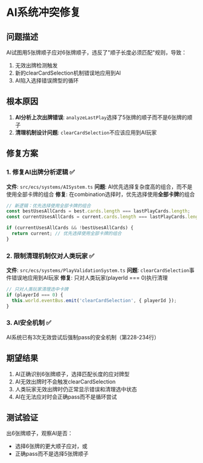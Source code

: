 # AI系统冲突修复

## 问题描述
AI试图用5张牌顺子应对6张牌顺子，违反了"顺子长度必须匹配"规则，导致：
1. 无效出牌检测触发
2. 新的clearCardSelection机制错误地应用到AI
3. AI陷入选择错误牌型的循环

## 根本原因
1. **AI分析上次出牌错误**: `analyzeLastPlay`选择了5张牌的顺子而不是6张牌的顺子
2. **清理机制设计问题**: `clearCardSelection`不应该应用到AI玩家

## 修复方案

### 1. 修复AI出牌分析逻辑 ✅
**文件**: `src/ecs/systems/AISystem.ts`
**问题**: AI优先选择复杂度高的组合，而不是使用全部卡牌的组合
**修复**: 在combination选择时，优先选择使用**全部卡牌**的组合

```typescript
// 新逻辑：优先选择使用全部卡牌的组合
const bestUsesAllCards = best.cards.length === lastPlayCards.length;
const currentUsesAllCards = current.cards.length === lastPlayCards.length;

if (currentUsesAllCards && !bestUsesAllCards) {
  return current; // 优先选择使用全部卡牌的组合
}
```

### 2. 限制清理机制仅对人类玩家 ✅
**文件**: `src/ecs/systems/PlayValidationSystem.ts`
**问题**: `clearCardSelection`事件错误地应用到AI玩家
**修复**: 只对人类玩家(playerId === 0)执行清理

```typescript
// 只对人类玩家清理选中卡牌
if (playerId === 0) {
  this.world.eventBus.emit('clearCardSelection', { playerId });
}
```

### 3. AI安全机制 ✅
AI系统已有3次无效尝试后强制pass的安全机制（第228-234行）

## 期望结果
1. AI正确识别6张牌顺子，选择匹配长度的应对牌型
2. AI无效出牌时不会触发clearCardSelection
3. 人类玩家无效出牌时仍正常显示错误和清理选中状态
4. AI在无法应对时会正确pass而不是循环尝试

## 测试验证
出6张牌顺子，观察AI是否：
- 选择6张牌的更大顺子应对，或
- 正确pass而不是选择5张牌顺子
